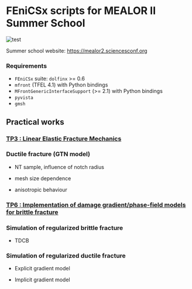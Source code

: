 # FEniCSx scripts for MEALOR II Summer School

![test](https://mealor2.sciencesconf.org/data/pages/montage1.png)

Summer school website: https://mealor2.sciencesconf.org

### Requirements

* `FEniCSx` suite:  `dolfinx` >= 0.6
* `mfront` (TFEL 4.1) with Python bindings
* `MFrontGenericInterfaceSupport` (>= 2.1) with Python bindings
* `pyvista`
* `gmsh`

## Practical works

### [TP3 : Linear Elastic Fracture Mechanics](TP3_LEFM/LEFM.ipynb)

### Ductile fracture (GTN model)

- NT sample, influence of notch radius

- mesh size dependence
* anisotropic behaviour

### [TP6 : Implementation of damage gradient/phase-field models for brittle fracture](TP6_Variational_damage_gradient/Variational_Damage_Gradient.ipynb)

### Simulation of regularized brittle fracture

- TDCB

### Simulation of regularized ductile fracture

- Explicit gradient model

- Implicit gradient model
